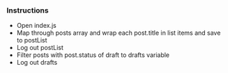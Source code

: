 ### Instructions

- Open index.js
- Map through posts array and wrap each post.title in list items and save to postList
- Log out postList
- Filter posts with post.status of draft to drafts variable
- Log out drafts
